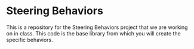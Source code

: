 # Steering Behaviors

This is a repository for the Steering Behaviors project that we are working on in class. This code is the base library from which you will create the specific behaviors.
